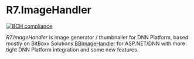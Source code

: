 # R7.ImageHandler

[![BCH compliance](https://bettercodehub.com/edge/badge/roman-yagodin/R7.ImageHandler)](https://bettercodehub.com/)

*R7.ImageHandler* is image generator / thumbnailer for DNN Platform, 
based mostly on BitBoxx Solutions [BBImageHandler](http://bbimagehandler.codeplex.com) 
for ASP.NET/DNN with more tight DNN Platform integration and some new features.
